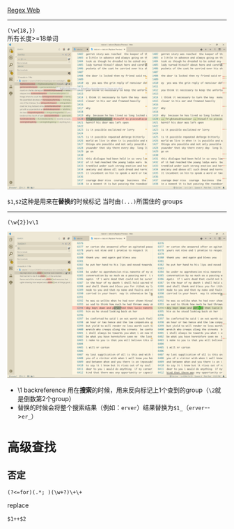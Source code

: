 [Regex Web](https://regexr.com/)

---

`(\w{18,})`   
所有长度>=18单词   
![](2019-05-14-12-34-54.png)

`$1`,`$2`这种是用来在**替换**的时候标记 当时由`(...)`所围住的 groups

---

`(\w{2})v\1`

![](2019-05-14-13-01-20.png)

- \1 backreference 用在**搜索**的时候，用来反向标记上1个查到的group（`\2`就是倒数第2个group）
- 替换的时候会将整个搜索结果（例如：`erver`）结果替换为`$1_`（`erver`-->`er_`）

# 高级查找
## 否定
```
(?<=for)(.*; )(\w+?)\+\+
```
replace
```
$1++$2
```